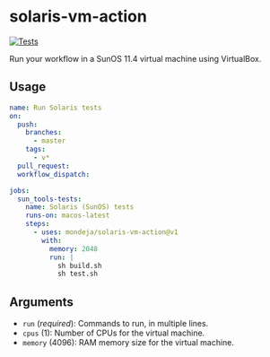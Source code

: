 # solaris-vm-action

[![Tests][tests-image]][tests-link]

Run your workflow in a SunOS 11.4 virtual machine using VirtualBox.

## Usage

```yaml
name: Run Solaris tests
on:
  push:
    branches:
      - master
    tags:
      - v*
  pull_request:
  workflow_dispatch:

jobs:
  sun_tools-tests:
    name: Solaris (SunOS) tests
    runs-on: macos-latest
    steps:
      - uses: mondeja/solaris-vm-action@v1
        with:
          memory: 2048
          run: |
            sh build.sh
            sh test.sh
```

## Arguments

- ``run`` (*required*): Commands to run, in multiple lines.
- ``cpus`` (1): Number of CPUs for the virtual machine.
- ``memory`` (4096): RAM memory size for the virtual machine.


[tests-image]: https://img.shields.io/github/workflow/status/mondeja/solaris-vm-action/CI?logo=github&label=tests
[tests-link]: https://github.com/mondeja/solaris-vm-action/actions?query=workflow%3ACI
